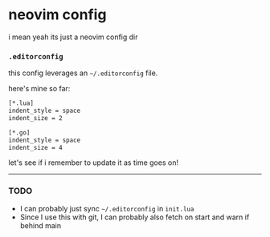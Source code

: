 # neovim config

i mean yeah its just a neovim config dir

### `.editorconfig`

this config leverages an `~/.editorconfig` file.

here's mine so far:

```bash
[*.lua]
indent_style = space
indent_size = 2

[*.go]
indent_style = space
indent_size = 4
```

let's see if i remember to update it as time goes on!

---

### TODO

- I can probably just sync `~/.editorconfig` in `init.lua`
- Since I use this with git, I can probably also fetch on start and warn if behind main

